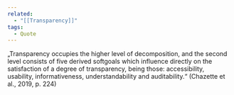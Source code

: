```yaml
---
related:
  - "[[Transparency]]"
tags:
  - Quote
---
```

„Transparency occupies the higher level of decomposition, and the second level consists of five derived softgoals which influence directly on the satisfaction of a degree of transparency, being those: accessibility, usability, informativeness, understandability and auditability.“ (Chazette et al., 2019, p. 224)